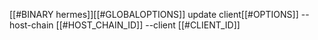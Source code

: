 [[#BINARY hermes]][[#GLOBALOPTIONS]] update client[[#OPTIONS]] --host-chain [[#HOST_CHAIN_ID]] --client [[#CLIENT_ID]]
